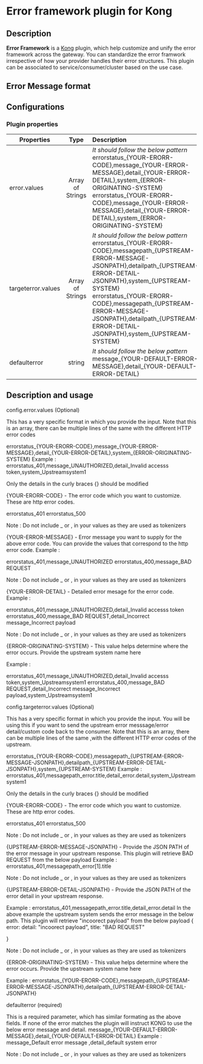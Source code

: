 # Error framework plugin for Kong

## Description

<b>Error Framework</b> is a [Kong](https://getkong.org/) plugin, which help customize and unify the error framework across the gateway. You can standardize the error framwork irrespective of how your provider handles their error structures. This plugin can be associated to service/consumer/cluster based on the use case.

## Error Message format



## Configurations
### Plugin properties

| **Properties**        | **Type**          | **Description**  |
| ------------- |:-------------:| :-----|
| error.values   | Array of Strings | *It should follow the below pattern* <br/> errorstatus_{YOUR-ERORR-CODE},message_{YOUR-ERROR-MESSAGE},detail_{YOUR-ERROR-DETAIL},system_{ERROR-ORIGINATING-SYSTEM} <br/> errorstatus_{YOUR-ERORR-CODE},message_{YOUR-ERROR-MESSAGE},detail_{YOUR-ERROR-DETAIL},system_{ERROR-ORIGINATING-SYSTEM} 
| targeterror.values     | Array of Strings      |   *It should follow the below pattern* <br/> errorstatus_{YOUR-ERORR-CODE},messagepath_{UPSTREAM-ERROR-MESSAGE-JSONPATH},detailpath_{UPSTREAM-ERROR-DETAIL-JSONPATH},system_{UPSTREAM-SYSTEM}<br/> errorstatus_{YOUR-ERORR-CODE},messagepath_{UPSTREAM-ERROR-MESSAGE-JSONPATH},detailpath_{UPSTREAM-ERROR-DETAIL-JSONPATH},system_{UPSTREAM-SYSTEM}
| defaulterror | string      |   *It should follow the below pattern* <br/> message_{YOUR-DEFAULT-ERROR-MESSAGE},detail_{YOUR-DEFAULT-ERROR-DETAIL}  |


## Description and usage

config.error.values (Optional)

This has a very specific format in which you provide the input. Note that this is an array, there can be multiple lines of the same with the different HTTP error codes

 errorstatus_{YOUR-ERORR-CODE},message_{YOUR-ERROR-MESSAGE},detail_{YOUR-ERROR-DETAIL},system_{ERROR-ORIGINATING-SYSTEM}
 Example : errorstatus_401,message_UNAUTHORIZED,detail_Invalid accesss token,system_Upstreamsystem1

Only the details in the curly braces {} should be modified

{YOUR-ERORR-CODE} - The error code which you want to customize. These are http error codes.

errorstatus_401
errorstatus_500

Note : Do not include _ or , in your values as they are used as tokenizers

{YOUR-ERROR-MESSAGE} - Error message you want to supply for the above error code. You can provide the values that correspond to the http error code.
Example : 

errorstatus_401,message_UNAUTHORIZED
errorstatus_400,message_BAD REQUEST

Note : Do not include _ or , in your values as they are used as tokenizers

{YOUR-ERROR-DETAIL} - Detailed error mesage for the error code. 
Example : 

errorstatus_401,message_UNAUTHORIZED,detail_Invalid accesss token
errorstatus_400,message_BAD REQUEST,detail_Incorrect message_Incorrect payload

Note : Do not include _ or , in your values as they are used as tokenizers

{ERROR-ORIGINATING-SYSTEM} - This value helps determine where the error occurs. Provide the upstream system name here

Example : 

errorstatus_401,message_UNAUTHORIZED,detail_Invalid accesss token,system_Upstreamsystem1
errorstatus_400,message_BAD REQUEST,detail_Incorrect message_Incorrect payload,system_Upstreamsystem1



config.targeterror.values  (Optional)

This has a very specific format in which you provide the input. You will be using this if you want to send the upstream error messsage/error detail/custom code back to the consumer. Note that this is an array, there can be multiple lines of the same ,with the different HTTP error codes of the upstream.

 errorstatus_{YOUR-ERORR-CODE},messagepath_{UPSTREAM-ERROR-MESSAGE-JSONPATH},detailpath_{UPSTREAM-ERROR-DETAIL-JSONPATH},system_{UPSTREAM-SYSTEM}
 Example : errorstatus_401,messagepath_error.title,detail_error.detail,system_Upstreamsystem1

Only the details in the curly braces {} should be modified

{YOUR-ERORR-CODE} - The error code which you want to customize. These are http error codes.

errorstatus_401
errorstatus_500

Note : Do not include _ or , in your values as they are used as tokenizers

{UPSTREAM-ERROR-MESSAGE-JSONPATH} - Provide the JSON PATH of the error message in your upstream response. This plugin will retrieve  BAD REQUEST from the below payload
Example : 
errorstatus_401,messagepath_error[1].title

Note : Do not include _ or , in your values as they are used as tokenizers

{UPSTREAM-ERROR-DETAIL-JSONPATH} - Provide the JSON PATH of the error detail in your upstream response.

Example : 
errorstatus_401,messagepath_error.title,detail_error.detail
In the above example the upstream system sends the error message in the below path. This plugin will retrieve  "incoorect payload" from the below payload
{
    error:
        detail: "incoorect payload",
        title: "BAD REQUEST"

}

Note : Do not include _ or , in your values as they are used as tokenizers

{ERROR-ORIGINATING-SYSTEM} - This value helps determine where the error occurs. Provide the upstream system name here

Example : 
errorstatus_{YOUR-ERORR-CODE},messagepath_{UPSTREAM-ERROR-MESSAGE-JSONPATH},detailpath_{UPSTREAM-ERROR-DETAIL-JSONPATH}



defaulterror (required)

This is a required parameter, which has similar formating as the above fields. If none of the error matches the plugin will instruct KONG to use the below error message and detail.
message_{YOUR-DEFAULT-ERROR-MESSAGE},detail_{YOUR-DEFAULT-ERROR-DETAIL} 
Example : message_Default error message ,detail_default system error

Note : Do not include _ or , in your values as they are used as tokenizers
